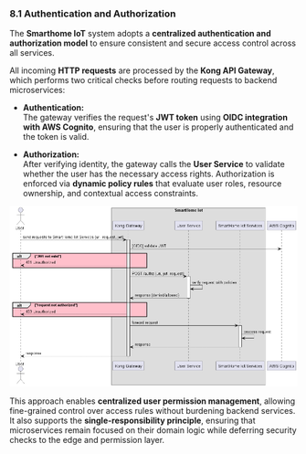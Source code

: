 ### 8.1 Authentication and Authorization

The **Smarthome IoT** system adopts a **centralized authentication and authorization model** to ensure consistent and secure access control across all services.

All incoming **HTTP requests** are processed by the **Kong API Gateway**, which performs two critical checks before routing requests to backend microservices:

- **Authentication:**<br>
The gateway verifies the request's **JWT token** using **OIDC integration with AWS Cognito**, ensuring that the user is properly authenticated and the token is valid.

- **Authorization:**<br>
After verifying identity, the gateway calls the **User Service** to validate whether the user has the necessary access rights. Authorization is enforced via **dynamic policy rules** that evaluate user roles, resource ownership, and contextual access constraints.

![Authentication and Authorization](./Img/concepts/authz/authz/authz.png)

This approach enables **centralized user permission management**, allowing fine-grained control over access rules without burdening backend services. It also supports the **single-responsibility principle**, ensuring that microservices remain focused on their domain logic while deferring security checks to the edge and permission layer.
